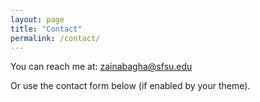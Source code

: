 ```yaml
---
layout: page
title: "Contact"
permalink: /contact/
---
```


You can reach me at: zainabagha@sfsu.edu

Or use the contact form below (if enabled by your theme). 